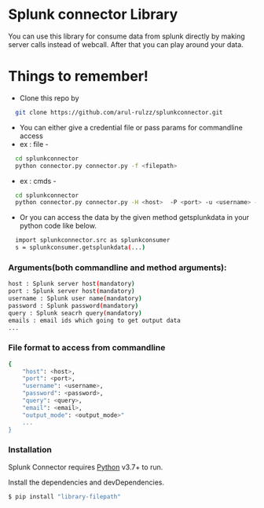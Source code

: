 # Splunk connector Library

You can use this library for consume data from splunk directly by making server calls instead of webcall. After that you can play around your data.

# Things to remember!
  - Clone this repo by
```sh
  git clone https://github.com/arul-rulzz/splunkconnector.git
```

  - You can either give a credential file or pass params for commandline access
  - ex  : file -
```sh
  cd splunkconnector
  python connector.py connector.py -f <filepath>
```
  - ex  : cmds - 
```sh
  cd splunkconnector
  python connector.py connector.py -H <host>  -P <port> -u <username> -p <password> -q <searchquery> -email <emails>
```
  - Or you can access the data by the given method getsplunkdata in your python code like below.

```sh
  import splunkconnector.src as splunkconsumer
  s = splunkconsumer.getsplunkdata(...)
```

### Arguments(both commandline and method arguments):

```sh
host : Splunk server host(mandatory)
port : Splunk server host(mandatory)
username : Splunk user name(mandatory)
password : Splunk password(mandatory)
query : Splunk seacrh query(mandatory)
emails : email ids which going to get output data
...
```

### File format to access from commandline

```sh
{
    "host": <host>,
    "port": <port>,
    "username": <username>,
    "password": <password>,
    "query": <query>,
    "email": <email>,
    "output_mode": <output_mode>"
    ...
}
```



### Installation

Splunk Connector requires [Python](https://www.python.org/) v3.7+ to run.

Install the dependencies and devDependencies.

```sh
$ pip install "library-filepath"
```
